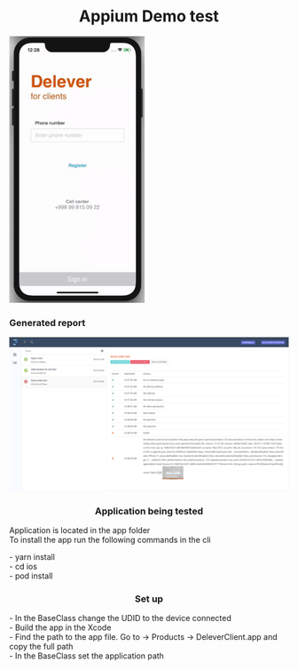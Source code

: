 <h1 align="center">Appium Demo test </h1>
<img src="demo.gif"> 
<h3> Generated report </h3>
<img src="file.png">
<h3 align="center"> Application being tested  </h3>
<p>
Application is located in the app folder  <br>
To install the app run the following commands in the cli 
</p>
<p>  
- yarn install <br> 
- cd ios <br>
- pod install 
</p>

<h3 align="center"> Set up </h3>
<p>
- In the BaseClass change the UDID to the device connected   <br>
- Build the app in the Xcode <br>
- Find the path to the app file. Go to -> Products -> DeleverClient.app and copy the full path  <br> 
- In the BaseClass set the application path
</p>

